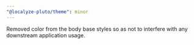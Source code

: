 ```yaml
---
"@localyze-pluto/theme": minor
---
```


Removed color from the body base styles so as not to interfere with any downstream application usage.
